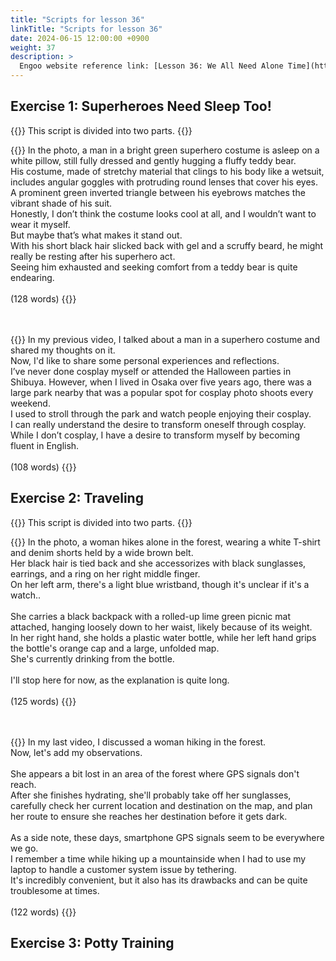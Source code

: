 ```yaml
---
title: "Scripts for lesson 36"
linkTitle: "Scripts for lesson 36"
date: 2024-06-15 12:00:00 +0900
weight: 37
description: >
  Engoo website reference link: [Lesson 36: We All Need Alone Time](https://engoo.com/app/lessons/describing-pictures-intermediate-describing-pictures-we-all-need-alone-time/o6-RPERmEeeWiD9GKxhT_Q?category_id=P_HriMOnEeifo0O-yMP42w&course_id=ZZasjsOnEeiHZVOMC0VfdA)
---
```


## Exercise 1: Superheroes Need Sleep Too!

{{<alert>}}
This script is divided into two parts.
{{</alert>}}

{{<card header="**1st script**">}}
In the photo, a man in a bright green superhero costume is asleep on a white pillow, still fully dressed and gently hugging a fluffy teddy bear. <br/>
His costume, made of stretchy material that clings to his body like a wetsuit, includes angular goggles with protruding round lenses that cover his eyes. <br/>
A prominent green inverted triangle between his eyebrows matches the vibrant shade of his suit. <br/>
Honestly, I don’t think the costume looks cool at all, and I wouldn’t want to wear it myself. <br/>
But maybe that’s what makes it stand out. <br/>
With his short black hair slicked back with gel and a scruffy beard, he might really be resting after his superhero act. <br/>
Seeing him exhausted and seeking comfort from a teddy bear is quite endearing.<br/>
<br/>
(128 words)
{{</card>}}

　

{{<card header="**2nd script**">}}
In my previous video, I talked about a man in a superhero costume and shared my thoughts on it. <br/>
Now, I'd like to share some personal experiences and reflections.<br/>
I’ve never done cosplay myself or attended the Halloween parties in Shibuya. However, when I lived in Osaka over five years ago, there was a large park nearby that was a popular spot for cosplay photo shoots every weekend. <br/>
I used to stroll through the park and watch people enjoying their cosplay.<br/>
I can really understand the desire to transform oneself through cosplay. <br/>
While I don’t cosplay, I have a desire to transform myself by becoming fluent in English.<br/>
<br/>
(108 words)
{{</card>}}

## Exercise 2: Traveling

{{<alert>}}
This script is divided into two parts.
{{</alert>}}

{{<card header="**1st script**">}}
In the photo, a woman hikes alone in the forest, wearing a white T-shirt and denim shorts held by a wide brown belt. <br/>
Her black hair is tied back and she accessorizes with black sunglasses, earrings, and a ring on her right middle finger. <br/>
On her left arm, there's a light blue wristband, though it's unclear if it's a watch..<br/>
<br/>
She carries a black backpack with a rolled-up lime green picnic mat attached, hanging loosely down to her waist, likely because of its weight. <br/>
In her right hand, she holds a plastic water bottle, while her left hand grips the bottle's orange cap and a large, unfolded map. <br/>
She's currently drinking from the bottle.<br/>
<br/>
I'll stop here for now, as the explanation is quite long.<br/>
<br/>
(125 words)
{{</card>}}

　

{{<card header="**2nd script**">}}
In my last video, I discussed a woman hiking in the forest. <br/>
Now, let's add my observations.<br/>
<br/>
She appears a bit lost in an area of the forest where GPS signals don't reach. <br/>
After she finishes hydrating, she'll probably take off her sunglasses, carefully check her current location and destination on the map, and plan her route to ensure she reaches her destination before it gets dark.<br/>
<br/>
As a side note, these days, smartphone GPS signals seem to be everywhere we go. <br/>
I remember a time while hiking up a mountainside when I had to use my laptop to handle a customer system issue by tethering. <br/>
It's incredibly convenient, but it also has its drawbacks and can be quite troublesome at times.<br/>
<br/>
(122 words)
{{</card>}}

## Exercise 3: Potty Training


